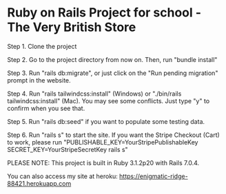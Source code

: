 # Ruby on Rails Project for school - The Very British Store

Step 1. Clone the project

Step 2. Go to the project directory from now on. Then, run "bundle install"

Step 3. Run "rails db:migrate", or just click on the "Run pending migration" prompt in the website.

Step 4. Run "rails tailwindcss:install" (Windows) or  "./bin/rails tailwindcss:install" (Mac). You may see some conflicts. Just type "y" to confirm when you see that.

Step 5. Run "rails db:seed" if you want to populate some testing data.

Step 6. Run "rails s" to start the site. If you want the Stripe Checkout (Cart) to work, please run "PUBLISHABLE_KEY=YourStripePublishableKey SECRET_KEY=YourStripeSecretKey rails s"

PLEASE NOTE: This project is built in Ruby 3.1.2p20 with Rails 7.0.4.

You can also access my site at heroku: 
https://enigmatic-ridge-88421.herokuapp.com
